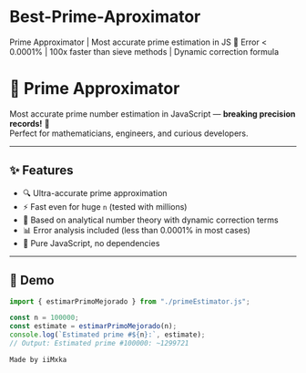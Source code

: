 # Best-Prime-Aproximator
Prime Approximator | Most accurate prime estimation in JS   🚀 Error &lt; 0.0001% | 100x faster than sieve methods | Dynamic correction formula  
# 🔢 Prime Approximator

Most accurate prime number estimation in JavaScript — **breaking precision records!** 🚀  
Perfect for mathematicians, engineers, and curious developers.

---

## ✨ Features

- 🔍 Ultra-accurate prime approximation
- ⚡ Fast even for huge `n` (tested with millions)
- 🧠 Based on analytical number theory with dynamic correction terms
- 📊 Error analysis included (less than 0.0001% in most cases)
- 🧪 Pure JavaScript, no dependencies

---

## 🧪 Demo

```js
import { estimarPrimoMejorado } from "./primeEstimator.js";

const n = 100000;
const estimate = estimarPrimoMejorado(n);
console.log(`Estimated prime #${n}:`, estimate);
// Output: Estimated prime #100000: ~1299721

Made by iiMxka
